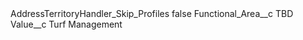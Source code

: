 <?xml version="1.0" encoding="UTF-8"?>
<CustomMetadata xmlns="http://soap.sforce.com/2006/04/metadata" xmlns:xsi="http://www.w3.org/2001/XMLSchema-instance" xmlns:xsd="http://www.w3.org/2001/XMLSchema">
    <label>AddressTerritoryHandler_Skip_Profiles</label>
    <protected>false</protected>
    <values>
        <field>Functional_Area__c</field>
        <value xsi:type="xsd:string">TBD</value>
    </values>
    <values>
        <field>Value__c</field>
        <value xsi:type="xsd:string">Turf Management</value>
    </values>
</CustomMetadata>
